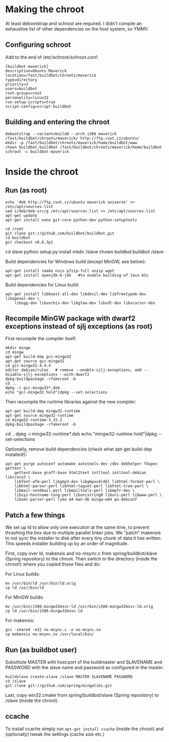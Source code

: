 # Making the chroot

At least debootstrap and schroot are required. I didn't compile an exhaustive list of other dependencies on the host system, so YMMV.

## Configuring schroot

Add to the end of /etc/schroot/schroot.conf:

	[buildbot-maverick]
	description=Ubuntu Maverick
	location=/fast/buildbot/chroots/maverick
	type=directory
	priority=3
	users=buildbot
	root-groups=root
	personality=linux32
	run-setup-scripts=true
	script-config=script-buildbot

## Building and entering the chroot

	debootstrap --variant=buildd --arch i386 maverick /fast/buildbot/chroots/maverick/ http://ftp.cvut.cz/ubuntu/
	mkdir -p /fast/buildbot/chroots/maverick/home/buildbot/www
	chown buildbot:buildbot /fast/buildbot/chroots/maverick/home/buildbot
	schroot -c buildbot-maverick

# Inside the chroot

## Run (as root)

	echo 'deb http://ftp.cvut.cz/ubuntu maverick universe' >> /etc/apt/sources.list
	sed s/deb/deb-src/g /etc/apt/sources.list >> /etc/apt/sources.list
	apt-get update
	apt-get install nano git-core python-dev python-setuptools

	cd /root
	git clone git://github.com/buildbot/buildbot.git
	cd buildbot
	git checkout v0.8.3p1
   cd slave
	python setup.py install
	mkdir /slave
	chown buildbot:buildbot /slave

Build dependencies for Windows build (except MinGW, see below):

	apt-get install cmake nsis p7zip-full unzip wget
	apt-get install openjdk-6-jdk   #to enable building of Java AIs

Build dependencies for Linux build:

	apt-get install libboost-all-dev libdevil-dev libfreetype6-dev libopenal-dev \
		libogg-dev libvorbis-dev libglew-dev libsdl-dev libxcursor-dev

## Recompile MinGW package with dwarf2 exceptions instead of sjlj exceptions (as root)

First recompile the compiler itself:

	mkdir mingw
	cd mingw
	apt-get build-dep gcc-mingw32
	apt-get source gcc-mingw32
	cd gcc-mingw32-4.4.4
	editor debian/rules   # remove --enable-sjlj-exceptions, add --disable-sjlj-exceptions --with-dwarf2
	dpkg-buildpackage -rfakeroot -b
	cd ..
	dpkg -i gcc-mingw32*.deb
	echo "gcc-mingw32 hold"|dpkg --set-selections

Then recompile the runtime libraries against the new compiler:

	apt-get build-dep mingw32-runtime
	apt-get source mingw32-runtime
	cd mingw32-runtime-3.15.2
	dpkg-buildpackage -rfakeroot -b
   cd ..
   dpkg -i mingw32-runtime*.deb
	echo "mingw32-runtime hold"|dpkg --set-selections

Optionally, remove build dependencies (check what apt-get build-dep installed!):

	apt-get purge autoconf automake autotools-dev cdbs debhelper fdupes gettext \
		gettext-base groff-base html2text intltool intltool-debian libcroco3 \
		libfont-afm-perl libgmp3-dev libgmpxx4ldbl libhtml-format-perl \
		libhtml-parser-perl libhtml-tagset-perl libhtml-tree-perl \
		libmail-sendmail-perl libmailtools-perl libmpfr-dev \
		libsys-hostname-long-perl libunistring0 liburi-perl libwww-perl \
		libxml-parser-perl lzma m4 man-db mingw-w64 po-debconf

## Patch a few things

We set up ld to allow only one execution at the same time, to prevent thrashing the box due to multiple parallel linker jobs.
We "patch" makensis to not sync the installer to disk after every tiny chunk of data it has written.
This speeds installer building up by an order of magnitude.

First, copy over ld, makensis and no-msync.c from spring/buildbot/slave (Spring repository) to the chroot.
Then switch to the directory (inside the chroot!) where you copied those files and do:

For Linux builds:

	mv /usr/bin/ld /usr/bin/ld.orig
	cp ld /usr/bin/ld

For MinGW builds:

	mv /usr/bin/i586-mingw32msvc-ld /usr/bin/i586-mingw32msvc-ld.orig
	cp ld /usr/bin/i586-mingw32msvc-ld

For makensis:

	gcc -shared -m32 no-msync.c -o no-msync.so
	cp makensis no-msync.so /usr/local/bin/

## Run (as buildbot user)

Substitute MASTER with host:port of the buildmaster and SLAVENAME and PASSWORD with the slave name and password as configured in the master.

	buildslave create-slave /slave MASTER SLAVENAME PASSWORD
	cd /slave
	git clone git://github.com/spring/mingwlibs.git

Last, copy win32.cmake from spring/buildbot/slave (Spring repository) to /slave (inside the chroot).

## ccache

To install ccache simply run `apt-get install ccache` (inside the chroot) and (optionally) tweak the settings (cache size etc.)

